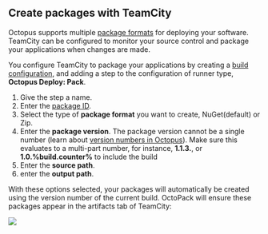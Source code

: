 ## Create packages with TeamCity

Octopus supports multiple [package formats](/docs/packaging-applications/index.md#supported-formats) for deploying your software. TeamCity can be configured to monitor your source control and package your applications when changes are made.

You configure TeamCity to package your applications by creating a [build configuration](https://www.jetbrains.com/help/teamcity/build-configuration.html), and adding a step to the configuration of runner type, **Octopus Deploy: Pack**.

1. Give the step a name.
2. Enter the [package ID](/docs/packaging-applications/index.md#package-id).
3. Select the type of **package format** you want to create, NuGet(default) or Zip.
4. Enter the **package version**. The package version cannot be a single number (learn about [version numbers in Octopus](/docs/packaging-applications/index.md##version-numbers)). Make sure this evaluates to a multi-part number, for instance, **1.1.3.**, or **1.0.%build.counter%** to include the build
5. Enter the **source path**.
6. enter the **output path**.

With these options selected, your packages will automatically be created using the version number of the current build. OctoPack will ensure these packages appear in the artifacts tab of TeamCity:

![](images/3278194.png)
